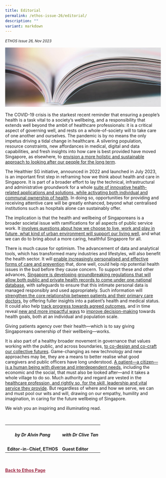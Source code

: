 ```yaml
---
title: Editorial
permalink: /ethos-issue-26/editorial/
description: ""
variant: markdown
---
```

<style>


	
.back a
{
	color: #9f2943;
	font-weight: bold;
}

#banner img
{
	width:100%;
}
	
.author
{
border-bottom: 1px solid black;
margin-top:40px;
padding-bottom:30px;
border-top: 1px solid black;	

}	
	
table tr td
{
	border: none;
}
	
	
	
</style>
<em><small>ETHOS Issue 26, Nov 2023</small></em>
<div class="background-image">
<img src="/images/Landing_Banner_Images/knowledge_editorial_banner_01.jpg">
</div>


<p>The COVID-19 crisis is the starkest recent reminder that ensuring a people’s health is a task vital to a society’s wellbeing, and a responsibility that extends well beyond the ambit of healthcare professionals: it is a critical aspect of governing well, and rests on a whole-of-society will to take care of one another and ourselves. The pandemic is by no means the only impetus driving a tidal change in healthcare. A silvering population, resource constraints, new affordances in medical, digital and data capabilities, and fresh insights into how care is best provided have moved Singapore, as elsewhere, to <a href="/ethos-issue-26/the-next-bound-of-health-and-healthcare/">envision a more holistic and sustainable approach to looking after our people for the long term</a>. </p>

<p>The Healthier SG initiative, announced in 2022 and launched in July 2023, is an important first step in reframing how we think about health and care in Singapore. It is part of a broader effort to lay the technical, infrastructural and administrative groundwork for a whole <a href="/ethos-issue-26/creating-the-future-of-healthcare/">suite of innovative health-related applications and solutions,  while activating both individual and communal ownership of health</a>. In doing so, opportunities for providing and receiving attentive care will be greatly enhanced, beyond what centralised institutions such as hospitals alone can sustainably offer.
</p>

<p>The implication is that the health and wellbeing of Singaporeans is a broader societal issue with ramifications for all aspects of public service work. It <a href="/ethos-issue-26/designing-a-healthier-city/">involves questions about how we choose to live, work and play in future, what kind of urban environment will support our living well</a>, and what we can do to bring about a more caring, healthful Singapore for all.</p>

<p>There is much cause for optimism. The advancement of data and analytical tools, which has transformed many industries and lifestyles, will also benefit the health sector. It will <a href="/ethos-issue-26/getting-ready-for-precision-public-health/">enable increasingly personalised and effective forms of care and prevention</a> that, done well, could help nip potential health issues in the bud before they cause concern. To support these and other advances, <a href="/ethos-issue-26/realising-the-promise-of-health-information/">Singapore is developing groundbreaking regulations that will allow both public and private health records to come under one national database</a>, with safeguards to ensure that this intimate personal data is managed responsibly and used appropriately. Such information will <a href="/ethos-issue-26/humanising-the-future-of-care/">strengthen the core relationship between patients and their primary care doctors</a>, by offering fuller insights into a patient’s health and medical status. It could also help <a href="/ethos-issue-26/keeping-it-real/">track progress towards agreed outcomes</a>, and in time reveal <a href="/ethos-issue-26/creating-the-future-of-healthcare/">new and more impactful ways</a> to <a href="/ethos-issue-26/encouraging-healthier-choices-helping-people-take-better-care-of-themselves/">improve decision-making</a> towards health goals, both at an individual and population scale. </p>

<p>Giving patients agency over their health—which is to say giving Singaporeans ownership of their wellbeing—works. </p>


<p>It is also part of a healthy broader movement in governance that values working with the public, and across boundaries, <a href="/ethos-issue-26/building-an-age-inclusive-healthcare-system-in-singapore/">to co-design and co-craft our collective futures</a>. Game-changing as new technology and new approaches may be, they are a means to better realise what good caregivers and public officers have long understood. <a href="/ethos-issue-26/health-is-social-the-future-of-care-in-singapore/">A patient—a citizen—is a human being with diverse and interdependent needs</a>, including the economic and the social, that must also be looked after—and it takes a whole village to do so. Much authority and regard are vested in the <a href="/ethos-issue-26/nurturing-leaders-for-the-future-healthcare/">healthcare profession, and rightly so, for the skill, leadership and vital service they provide</a>. But regardless of where and how we serve, we can and must pool our wits and will, drawing on our empathy, humility and imagination, in caring for the future wellbeing of Singapore.</p>

<p>We wish you an inspiring and illuminating read. </p>


<br>

<table>
<tbody><tr>

	
<th>	
<h5>by <b>Dr Alvin Pang </b></h5></th>	

<th>	
<h5>with <b>Dr Clive Tan</b></h5>
</th>		
	

</tr>	
	
<tr>	
<td>	
	<b>Editor-in-Chief, ETHOS</b>
</td>

<td><b>	
	Guest Editor	</b>
</td>
	
</tr>



</tbody></table>	

	
<br>
<br>	
<div class="back">
<a href="/ethos/">Back to Ethos Page</a>	
</div>